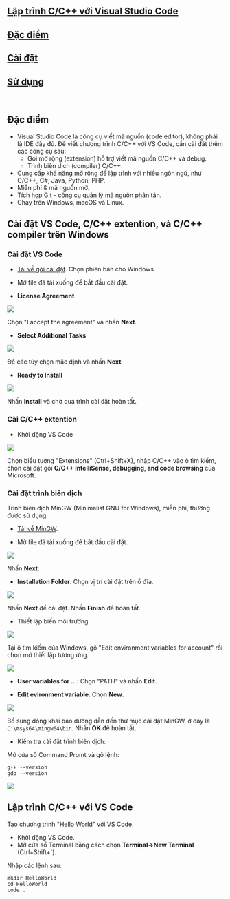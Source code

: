 ## [Lập trình C/C++ với Visual Studio Code](https://code.visualstudio.com/docs/languages/cpp)

## [Đặc điểm](#specs)
## [Cài đặt](#install)
## [Sử dụng](#use)
<br>

## Đặc điểm <a name="specs"/>
- Visual Studio Code là công cụ viết mã nguồn (code editor), không phải là IDE đầy đủ. Để viết chương trình C/C++ với VS Code, cần cài đặt thêm các công cụ sau:
    * Gói mở rộng (extension) hỗ trợ viết mã nguồn C/C++ và debug.
    * Trình biên dịch (compiler) C/C++.
- Cung cấp khả năng mở rộng để lập trình với nhiều ngôn ngữ, như C/C++, C#, Java, Python, PHP.
- Miễn phí & mã nguồn mở. 
- Tích hợp Git - công cụ quản lý mã nguồn phân tán.
- Chạy trên Windows, macOS và Linux.

## Cài đặt VS Code, C/C++ extention, và C/C++ compiler trên Windows <a name="install">

### Cài đặt VS Code
- [Tải về gói cài đặt](https://code.visualstudio.com/Download). Chọn phiên bản cho Windows.
- Mở file đã tải xuống để bắt đầu cài đặt.

- **License Agreement**
<img src="figs/install-vscode-1.PNG">

Chọn "I accept the agreement" và nhấn **Next**.

- **Select Additional Tasks**
<img src="figs/install-vscode-2.PNG">

Để các tùy chọn mặc định và nhấn **Next**.

- **Ready to Install**
<img src="figs/install-vscode-3.PNG">

Nhấn **Install** và chờ quá trình cài đặt hoàn tất.

### Cài C/C++ extention
- Khởi động VS Code
<img src="figs/install-vscode-4.PNG">

Chọn biểu tượng "Extensions" (Ctrl+Shift+X), nhập C/C++ vào ô tìm kiếm, chọn cài đặt gói **C/C++ IntelliSense, debugging, and code browsing** của Microsoft.

### Cài đặt trình biên dịch
Trình biên dịch MinGW (Minimalist GNU for Windows), miễn phí, thường được sử dụng. 
- [Tải về MinGW](https://github.com/msys2/msys2-installer/releases/download/2021-07-25/msys2-x86_64-20210725.exe).

- Mở file đã tải xuống để bắt đầu cài đặt.

<img src="figs/install-mingw-01.PNG">

Nhấn **Next**.

- **Installation Folder**. Chọn vị trí cài đặt trên ổ đĩa.

<img src="figs/install-mingw-02.PNG">

Nhấn **Next** để cài đặt. Nhấn **Finish** để hoàn tất.

- Thiết lập biến môi trường

<img src="figs/install-mingw-03.PNG">

Tại ô tìm kiếm của Windows, gõ "Edit environment variables for account" rồi chọn mở thiết lập tương ứng.

<img src="figs/install-mingw-04.PNG">

- **User variables for ...**: Chọn "PATH" và nhấn **Edit**.

- **Edit evironment variable**: Chọn **New**.
<img src="figs/install-mingw-05.PNG">

Bổ sung dòng khai báo đường dẫn đến thư mục cài đặt MinGW, ở đây là `C:\msys64\mingw64\bin`. Nhấn **OK** để hoàn tất.

- Kiểm tra cài đặt trình biên dịch:

Mở cửa sổ Command Promt và gõ lệnh:
```console
g++ --version
gdb --version
```
<img src="figs/install-mingw-06.PNG">

## Lập trình C/C++ với VS Code <a name="use">
Tạo chương trình "Hello World" với VS Code.

- Khởi động VS Code.
- Mở cửa sổ Terminal bằng cách chọn **Terminal->New Terminal** (Ctrl+Shift+`).

Nhập các lệnh sau:
```console
mkdir HelloWorld
cd HelloWorld
code .
```






